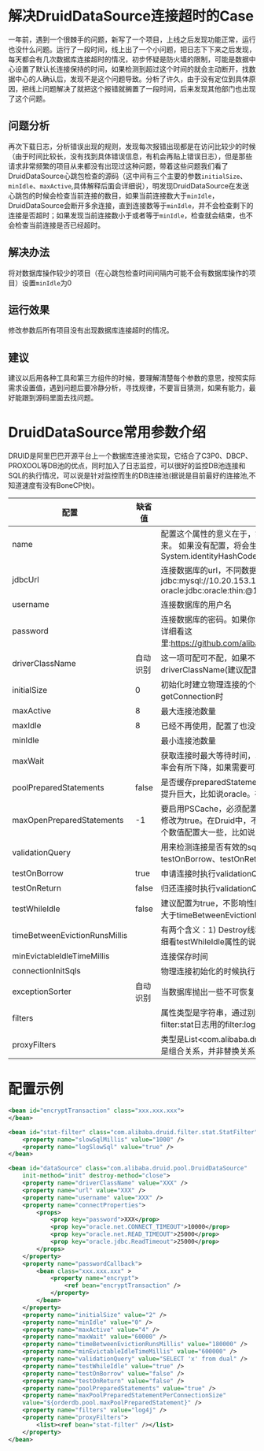 # 解决DruidDataSource连接超时的Case
一年前，遇到一个很棘手的问题，新写了一个项目，上线之后发现功能正常，运行也没什么问题。运行了一段时间，线上出了一个小问题，把日志下下来之后发现，每天都会有几次数据库连接超时的情况，初步怀疑是防火墙的限制，可能是数据中心设置了默认长连接保持的时间，如果检测到超过这个时间的就会主动断开，找数据中心的人确认后，发现不是这个问题导致。分析了许久，由于没有定位到具体原因，把线上问题解决了就把这个报错就搁置了一段时间，后来发现其他部门也出现了这个问题。
    
## 问题分析
再次下载日志，分析错误出现的规则，发现每次报错出现都是在访问比较少的时候（由于时间比较长，没有找到具体错误信息，有机会再贴上错误日志），但是那些请求非常频繁的项目从来都没有出现过这种问题，带着这些问题我们看了DruidDataSource心跳包检查的源码（这中间有三个主要的参数`initialSize`、`minIdle`、`maxActive`,具体解释后面会详细说），明发现DruidDataSource在发送心跳包的时候会检查当前连接的数目，如果当前连接数大于`minIdle`，DruidDataSource会断开多余连接，直到连接数等于`minIdle`，并不会检查剩下的连接是否超时；如果发现当前连接数小于或者等于`minIdle`，检查就会结束，也不会检查当前连接是否已经超时。

## 解决办法
将对数据库操作较少的项目（在心跳包检查时间间隔内可能不会有数据库操作的项目）设置`minIdle`为0

## 运行效果
修改参数后所有项目没有出现数据库连接超时的情况。


## 建议
建议以后用各种工具和第三方组件的时候，要理解清楚每个参数的意思，按照实际需求设置值，遇到问题后要冷静分析，寻找规律，不要盲目猜测，如果有能力，最好能跟到源码里面去找问题。

# DruidDataSource常用参数介绍
DRUID是阿里巴巴开源平台上一个数据库连接池实现，它结合了C3P0、DBCP、PROXOOL等DB池的优点，同时加入了日志监控，可以很好的监控DB池连接和SQL的执行情况，可以说是针对监控而生的DB连接池(据说是目前最好的连接池,不知道速度有没有BoneCP快)。

|配置|缺省值|说明|
|-|-|-|
|name||配置这个属性的意义在于，如果存在多个数据源，监控的时候可以通过名字来区分开来。 如果没有配置，将会生成一个名字，格式是："DataSource-" + System.identityHashCode(this)|
|jdbcUrl||连接数据库的url，不同数据库不一样。例如： mysql : jdbc:mysql://10.20.153.104:3306/druid2 oracle:jdbc:oracle:thin:@10.20.149.85:1521:ocnauto|
|username||连接数据库的用户名|
|password||连接数据库的密码。如果你不希望密码直接写在配置文件中，可以使用ConfigFilter。详细看这里:https://github.com/alibaba/druid/wiki/%E4%BD%BF%E7%94%A8ConfigFilter|
|driverClassName|自动识别|这一项可配可不配，如果不配置druid会根据url自动识别dbType，然后选择相应的driverClassName(建议配置下)|
|initialSize|0|初始化时建立物理连接的个数。初始化发生在显示调用init方法，或者第一次getConnection时|
|maxActive|8|最大连接池数量|
|maxIdle|8|已经不再使用，配置了也没效果|
|minIdle||最小连接池数量|
|maxWait||获取连接时最大等待时间，单位毫秒。配置了maxWait之后，缺省启用公平锁，并发效率会有所下降，如果需要可以通过配置useUnfairLock属性为true使用非公平锁。|
|poolPreparedStatements|false|是否缓存preparedStatement，也就是PSCache。PSCache对支持游标的数据库性能提升巨大，比如说oracle。在mysql下建议关闭。|
|maxOpenPreparedStatements|-1|要启用PSCache，必须配置大于0，当大于0时，poolPreparedStatements自动触发修改为true。在Druid中，不会存在Oracle下PSCache占用内存过多的问题，可以把这个数值配置大一些，比如说100|
|validationQuery||用来检测连接是否有效的sql，要求是一个查询语句。如果validationQuery为null，testOnBorrow、testOnReturn、testWhileIdle都不会其作用。|
|testOnBorrow|true|申请连接时执行validationQuery检测连接是否有效，做了这个配置会降低性能。|
|testOnReturn|false|归还连接时执行validationQuery检测连接是否有效，做了这个配置会降低性能|
|testWhileIdle|false|建议配置为true，不影响性能，并且保证安全性。申请连接的时候检测，如果空闲时间大于timeBetweenEvictionRunsMillis，执行validationQuery检测连接是否有效。|
|timeBetweenEvictionRunsMillis||有两个含义：1) Destroy线程会检测连接的间隔时间2) testWhileIdle的判断依据，详细看testWhileIdle属性的说明|
|minEvictableIdleTimeMillis||连接保存时间|
|connectionInitSqls||物理连接初始化的时候执行的sql|
|exceptionSorter|	自动识别|当数据库抛出一些不可恢复的异常时，抛弃连接|
|filters||属性类型是字符串，通过别名的方式配置扩展插件，常用的插件有： 监控统计用的filter:stat日志用的filter:log4j防御sql注入的filter:wall|
|proxyFilters||类型是List<com.alibaba.druid.filter.Filter>，如果同时配置了filters和proxyFilters，是组合关系，并非替换关系|

# 配置示例
``` xml
<bean id="encryptTransaction" class="xxx.xxx.xxx">
</bean>

<bean id="stat-filter" class="com.alibaba.druid.filter.stat.StatFilter">
	<property name="slowSqlMillis" value="1000" />
	<property name="logSlowSql" value="true" />
</bean>

<bean id="dataSource" class="com.alibaba.druid.pool.DruidDataSource"
	init-method="init" destroy-method="close">
	<property name="driverClassName" value="XXX" />
	<property name="url" value="XXX" />
	<property name="username" value="XXX" />		
	<property name="connectProperties">
		<props>
			<prop key="password">XXX</prop>
			<prop key="oracle.net.CONNECT_TIMEOUT">10000</prop>
			<prop key="oracle.net.READ_TIMEOUT">25000</prop>
			<prop key="oracle.jdbc.ReadTimeout">25000</prop>
		</props>
	</property>
	<property name="passwordCallback">
		<bean class="xxx.xxx.xxx" >
			<property name="encrypt">
				<ref bean="encryptTransaction" />
			</property>
		</bean>
	</property>
	<property name="initialSize" value="2" />
	<property name="minIdle" value="0" />
	<property name="maxActive" value="4" />
	<property name="maxWait" value="60000" />
	<property name="timeBetweenEvictionRunsMillis" value="180000" />
	<property name="minEvictableIdleTimeMillis" value="600000" />
	<property name="validationQuery" value="SELECT 'x' from dual" />
	<property name="testWhileIdle" value="true" />
	<property name="testOnBorrow" value="false" />
	<property name="testOnReturn" value="false" />
	<property name="poolPreparedStatements" value="true" />
	<property name="maxPoolPreparedStatementPerConnectionSize" 
	value="${orderdb.pool.maxPoolPreparedStatement}" />
	<property name="filters" value="log4j" />
	<property name="proxyFilters">
		<list><ref bean="stat-filter" /></list>
	</property>		
</bean>
```

